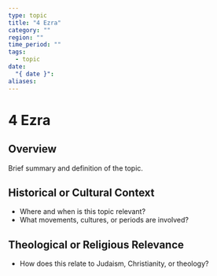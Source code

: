 ```yaml
---
type: topic
title: "4 Ezra"
category: ""
region: ""
time_period: ""
tags:
  - topic
date:
  "{ date }": 
aliases:
---
```


# 4 Ezra

## Overview

Brief summary and definition of the topic.

## Historical or Cultural Context

- Where and when is this topic relevant?
- What movements, cultures, or periods are involved?

## Theological or Religious Relevance

- How does this relate to Judaism, Christianity, or theology?